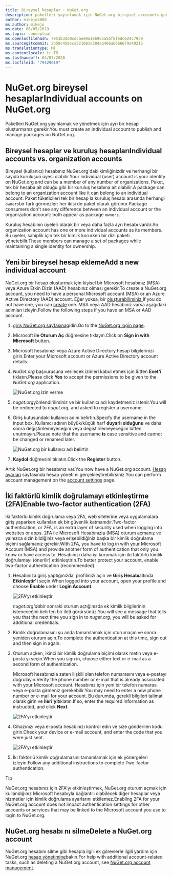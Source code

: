 ```yaml
---
title: Bireysel hesaplar - NuGet.org
description: paketleri yayınlamak için NuGet.org bireysel acccounts gereklidir
author: mikejo5000
ms.author: mikejo
ms.date: 06/05/2019
ms.topic: conceptual
ms.openlocfilehash: 7951b3db0cdcaee0a1eb955a5bf6fedce24c79c9
ms.sourcegitcommit: 2b50c450cca521681a384aa466ab666679a40213
ms.translationtype: MT
ms.contentlocale: tr-TR
ms.lasthandoff: 04/07/2020
ms.locfileid: "79429019"
---
```

# <a name="individual-accounts-on-nugetorg"></a><span data-ttu-id="2a7d6-103">NuGet.org bireysel hesaplar</span><span class="sxs-lookup"><span data-stu-id="2a7d6-103">Individual accounts on NuGet.org</span></span>

<span data-ttu-id="2a7d6-104">Paketleri NuGet.org yayınlamak ve yönetmek için ayrı bir hesap oluşturmanız gerekir.</span><span class="sxs-lookup"><span data-stu-id="2a7d6-104">You must create an individual account to publish and manage packages on NuGet.org.</span></span>

## <a name="individual-accounts-vs-organization-accounts"></a><span data-ttu-id="2a7d6-105">Bireysel hesaplar ve kuruluş hesapları</span><span class="sxs-lookup"><span data-stu-id="2a7d6-105">Individual accounts vs. organization accounts</span></span>

<span data-ttu-id="2a7d6-106">Bireysel (kullanıcı) hesabınız NuGet.org'daki kimliğinizdir ve herhangi bir sayıda kuruluşun üyesi olabilir.</span><span class="sxs-lookup"><span data-stu-id="2a7d6-106">Your individual (user) account is your identity on NuGet.org and can be a member of any number of organizations.</span></span> <span data-ttu-id="2a7d6-107">Paket, tek bir hesaba ait olduğu gibi bir kuruluş hesabına ait olabilir.</span><span class="sxs-lookup"><span data-stu-id="2a7d6-107">A package can belong to an organization account like it can belong to an individual account.</span></span> <span data-ttu-id="2a7d6-108">Paket tüketicileri tek bir hesap la kuruluş hesabı arasında herhangi `owners`bir fark görmezler: her ikisi de paket olarak görünür.</span><span class="sxs-lookup"><span data-stu-id="2a7d6-108">Package consumers don't see any difference between an individual account or the organization account: both appear as package `owners`.</span></span>

<span data-ttu-id="2a7d6-109">Kuruluş hesabının üyeleri olarak bir veya daha fazla ayrı hesabı vardır.</span><span class="sxs-lookup"><span data-stu-id="2a7d6-109">An organization account has one or more individual accounts as its members.</span></span> <span data-ttu-id="2a7d6-110">Bu üyeler, sahiplik için tek bir kimlik korurken bir dizi paketi yönetebilir.</span><span class="sxs-lookup"><span data-stu-id="2a7d6-110">These members can manage a set of packages while maintaining a single identity for ownership.</span></span>

## <a name="add-a-new-individual-account"></a><span data-ttu-id="2a7d6-111">Yeni bir bireysel hesap ekleme</span><span class="sxs-lookup"><span data-stu-id="2a7d6-111">Add a new individual account</span></span>

<span data-ttu-id="2a7d6-112">NuGet.org bir hesap oluşturmak için kişisel bir Microsoft hesabınız (MSA) veya Azure Etkin Dizin (AAD) hesabınız olması gerekir.</span><span class="sxs-lookup"><span data-stu-id="2a7d6-112">To create a NuGet.org account, you need to have a personal Microsoft account (MSA) or an Azure Active Directory (AAD) account.</span></span> <span data-ttu-id="2a7d6-113">Eğer yoksa, bir [oluşturabilirsiniz.](https://signup.live.com)</span><span class="sxs-lookup"><span data-stu-id="2a7d6-113">If you do not have one, you can [create](https://signup.live.com) one.</span></span> <span data-ttu-id="2a7d6-114">MSA veya AAD hesabınız varsa aşağıdaki adımları izleyin.</span><span class="sxs-lookup"><span data-stu-id="2a7d6-114">Follow the following steps if you have an MSA or AAD account.</span></span>

1. <span data-ttu-id="2a7d6-115">[giriş NuGet.org sayfasına](https://www.nuget.org/users/account/LogOn)gidin.</span><span class="sxs-lookup"><span data-stu-id="2a7d6-115">Go to the [NuGet.org login page](https://www.nuget.org/users/account/LogOn).</span></span>

1. <span data-ttu-id="2a7d6-116">Microsoft **ile Oturum Aç** düğmesine tıklayın.</span><span class="sxs-lookup"><span data-stu-id="2a7d6-116">Click on **Sign in with Microsoft** button.</span></span>

1. <span data-ttu-id="2a7d6-117">Microsoft hesabınızı veya Azure Active Directory hesap bilgilerinizi girin.</span><span class="sxs-lookup"><span data-stu-id="2a7d6-117">Enter your Microsoft account or Azure Active Directory account details.</span></span>

1. <span data-ttu-id="2a7d6-118">*NuGet.org* başvurusuna verilecek izinleri kabul etmek için lütfen **Evet'i** tıklatın.</span><span class="sxs-lookup"><span data-stu-id="2a7d6-118">Please click **Yes** to accept the permissions to be given to the *NuGet.org* application.</span></span>

   ![NuGet.org izin verme](media/nuget-org-permissions.png)

1. <span data-ttu-id="2a7d6-120">*nuget.org*yönlendirilirsiniz ve bir kullanıcı adı kaydetmeniz istenir.</span><span class="sxs-lookup"><span data-stu-id="2a7d6-120">You will be redirected to *nuget.org*, and asked to register a username.</span></span>

1. <span data-ttu-id="2a7d6-121">Giriş kutusundaki kullanıcı adını belirtin.</span><span class="sxs-lookup"><span data-stu-id="2a7d6-121">Specify the username in the input box.</span></span> <span data-ttu-id="2a7d6-122">Kullanıcı adının büyük/küçük harf **duyarlı olduğunu** ve daha sonra değiştirilemeyeceğini veya değiştirilemeyeceğini lütfen unutmayın.</span><span class="sxs-lookup"><span data-stu-id="2a7d6-122">Please note that the username **is** case sensitive and cannot be changed or renamed later.</span></span>

   ![NuGet.org bir kullanıcı adı belirtin](media/nuget-org-register.png) 

1. <span data-ttu-id="2a7d6-124">**Kaydol** düğmesini tıklatın.</span><span class="sxs-lookup"><span data-stu-id="2a7d6-124">Click the **Register** button.</span></span>

<span data-ttu-id="2a7d6-125">Artık NuGet.org bir hesabınız var.</span><span class="sxs-lookup"><span data-stu-id="2a7d6-125">You now have a NuGet.org account.</span></span> <span data-ttu-id="2a7d6-126">[Hesap ayarları](https://www.nuget.org/account) sayfasında hesap yönetimi gerçekleştirebilirsiniz.</span><span class="sxs-lookup"><span data-stu-id="2a7d6-126">You can perform account management on the [account settings](https://www.nuget.org/account) page.</span></span>

## <a name="enable-two-factor-authentication-2fa"></a><span data-ttu-id="2a7d6-127">İki faktörlü kimlik doğrulamayı etkinleştirme (2FA)</span><span class="sxs-lookup"><span data-stu-id="2a7d6-127">Enable two-factor authentication (2FA)</span></span>

<span data-ttu-id="2a7d6-128">İki faktörlü kimlik doğrulama veya 2FA, web sitelerine veya uygulamalara giriş yaparken kullanılan ek bir güvenlik katmanıdır.</span><span class="sxs-lookup"><span data-stu-id="2a7d6-128">Two-factor authentication, or 2FA, is an extra layer of security used when logging into websites or apps.</span></span> <span data-ttu-id="2a7d6-129">2FA ile Microsoft Hesabınızla (MSA) oturum açmanız ve yalnızca sizin bildiğiniz veya erişebildiğiniz başka bir kimlik doğrulama biçimi sağlamanız gerekir.</span><span class="sxs-lookup"><span data-stu-id="2a7d6-129">With 2FA, you have to log in with your Microsoft Account (MSA) and provide another form of authentication that only you know or have access to.</span></span> <span data-ttu-id="2a7d6-130">Hesabınızı daha iyi korumak için iki faktörlü kimlik doğrulamayı (önerilir) etkinleştirin.</span><span class="sxs-lookup"><span data-stu-id="2a7d6-130">To better protect your account, enable two-factor authentication (recommended).</span></span>

1. <span data-ttu-id="2a7d6-131">Hesabınıza giriş yaptığınızda, profilinizi açın ve **Giriş Hesabı**altında **Etkinleştir'i** seçin.</span><span class="sxs-lookup"><span data-stu-id="2a7d6-131">When logged into your account, open your profile and choose **Enable** under **Login Account**.</span></span>

   ![2FA'yı etkinleştir](media/nuget-org-register-2fa.png)

   <span data-ttu-id="2a7d6-133">*nuget.org'da*bir sonraki oturum açtığınızda ek kimlik bilgilerinin isteneceğini belirten bir ileti görürsünüz.</span><span class="sxs-lookup"><span data-stu-id="2a7d6-133">You will see a message that tells you that the next time you sign in to *nuget.org*, you will be asked for additional credentials.</span></span>

2. <span data-ttu-id="2a7d6-134">Kimlik doğrulamasını şu anda tamamlamak için oturumaçın ve sonra yeniden oturum açın.</span><span class="sxs-lookup"><span data-stu-id="2a7d6-134">To complete the authentication at this time, sign out and then sign in again.</span></span>

3. <span data-ttu-id="2a7d6-135">Oturum açken, ikinci bir kimlik doğrulama biçimi olarak metin veya e-posta yı seçin.</span><span class="sxs-lookup"><span data-stu-id="2a7d6-135">When you sign in, choose either text or e-mail as a second form of authentication.</span></span>

   <span data-ttu-id="2a7d6-136">Microsoft hesabınızla zaten ilişkili olan telefon numarasını veya e-postayı doğrulayın.</span><span class="sxs-lookup"><span data-stu-id="2a7d6-136">Verify the phone number or e-mail that is already associated with your Microsoft account.</span></span> <span data-ttu-id="2a7d6-137">Hesabınız için yeni bir telefon numarası veya e-posta girmeniz gerekebilir.</span><span class="sxs-lookup"><span data-stu-id="2a7d6-137">You may need to enter a new phone number or e-mail for your account.</span></span> <span data-ttu-id="2a7d6-138">Bu durumda, gerekli bilgileri talimat olarak girin ve **İleri'yi**tıklatın.</span><span class="sxs-lookup"><span data-stu-id="2a7d6-138">If so, enter the required information as instructed, and click **Next**.</span></span>

   ![2FA'yı etkinleştir](media/nuget-org-sign-in-2fa.png)

4. <span data-ttu-id="2a7d6-140">Cihazınızı veya e-posta hesabınızı kontrol edin ve size gönderilen kodu girin.</span><span class="sxs-lookup"><span data-stu-id="2a7d6-140">Check your device or e-mail account, and enter the code that you were just sent.</span></span>

   ![2FA'yı etkinleştir](media/nuget-org-enter-code-2fa.png)

5. <span data-ttu-id="2a7d6-142">İki faktörlü kimlik doğrulamasını tamamlamak için ek yönergeleri izleyin.</span><span class="sxs-lookup"><span data-stu-id="2a7d6-142">Follow any additional instructions to complete Two-factor authentication.</span></span>

> [!Tip]
> <span data-ttu-id="2a7d6-143">NuGet.org hesabınız için 2FA'yı etkinleştirmek, NuGet.org oturum açmak için kullandığınız Microsoft hesabıyla bağlantılı olabilecek diğer hesaplar veya hizmetler için kimlik doğrulama ayarlarını etkilemez.</span><span class="sxs-lookup"><span data-stu-id="2a7d6-143">Enabling 2FA for your NuGet.org account does not impact authentication settings for other accounts or services that may be linked to the Microsoft account you use to login to NuGet.org.</span></span>

## <a name="delete-a-nugetorg-account"></a><span data-ttu-id="2a7d6-144">NuGet.org hesabı nı silme</span><span class="sxs-lookup"><span data-stu-id="2a7d6-144">Delete a NuGet.org account</span></span>

<span data-ttu-id="2a7d6-145">NuGet.org hesabını silme gibi hesapla ilgili ek görevlerle ilgili yardım için NuGet.org [hesap yönetimine](nuget-org-faq.md#nugetorg-account-management)bakın.</span><span class="sxs-lookup"><span data-stu-id="2a7d6-145">For help with additional account-related tasks, such as deleting a NuGet.org account, see [NuGet.org account management](nuget-org-faq.md#nugetorg-account-management).</span></span>
